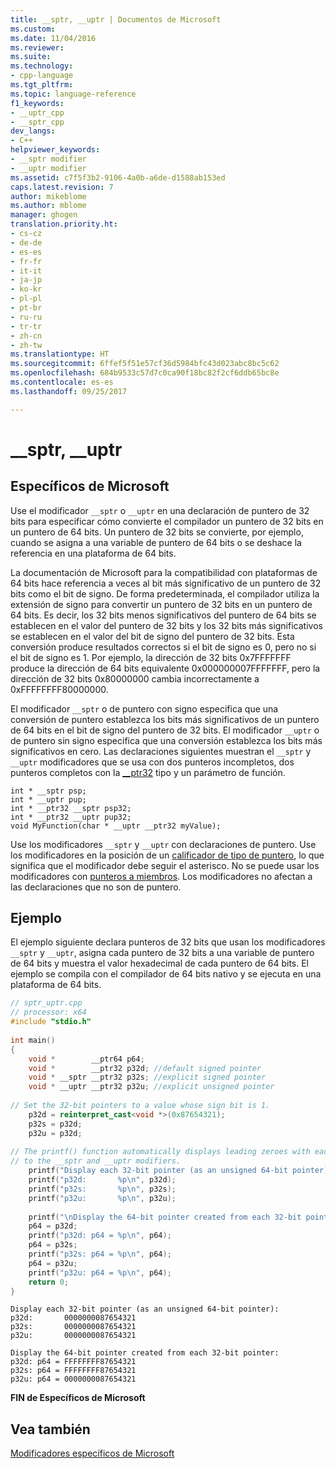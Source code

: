 ```yaml
---
title: __sptr, __uptr | Documentos de Microsoft
ms.custom: 
ms.date: 11/04/2016
ms.reviewer: 
ms.suite: 
ms.technology:
- cpp-language
ms.tgt_pltfrm: 
ms.topic: language-reference
f1_keywords:
- __uptr_cpp
- __sptr_cpp
dev_langs:
- C++
helpviewer_keywords:
- __sptr modifier
- __uptr modifier
ms.assetid: c7f5f3b2-9106-4a0b-a6de-d1588ab153ed
caps.latest.revision: 7
author: mikeblome
ms.author: mblome
manager: ghogen
translation.priority.ht:
- cs-cz
- de-de
- es-es
- fr-fr
- it-it
- ja-jp
- ko-kr
- pl-pl
- pt-br
- ru-ru
- tr-tr
- zh-cn
- zh-tw
ms.translationtype: HT
ms.sourcegitcommit: 6ffef5f51e57cf36d5984bfc43d023abc8bc5c62
ms.openlocfilehash: 684b9533c57d7c0ca90f18bc82f2cf6ddb65bc8e
ms.contentlocale: es-es
ms.lasthandoff: 09/25/2017

---
```

# <a name="sptr-uptr"></a>__sptr, __uptr
## <a name="microsoft-specific"></a>Específicos de Microsoft  
 Use el modificador `__sptr` o `__uptr` en una declaración de puntero de 32 bits para especificar cómo convierte el compilador un puntero de 32 bits en un puntero de 64 bits. Un puntero de 32 bits se convierte, por ejemplo, cuando se asigna a una variable de puntero de 64 bits o se deshace la referencia en una plataforma de 64 bits.  
  
 La documentación de Microsoft para la compatibilidad con plataformas de 64 bits hace referencia a veces al bit más significativo de un puntero de 32 bits como el bit de signo. De forma predeterminada, el compilador utiliza la extensión de signo para convertir un puntero de 32 bits en un puntero de 64 bits. Es decir, los 32 bits menos significativos del puntero de 64 bits se establecen en el valor del puntero de 32 bits y los 32 bits más significativos se establecen en el valor del bit de signo del puntero de 32 bits. Esta conversión produce resultados correctos si el bit de signo es 0, pero no si el bit de signo es 1. Por ejemplo, la dirección de 32 bits 0x7FFFFFFF produce la dirección de 64 bits equivalente 0x000000007FFFFFFF, pero la dirección de 32 bits 0x80000000 cambia incorrectamente a 0xFFFFFFFF80000000.  
  
 El modificador `__sptr` o de puntero con signo especifica que una conversión de puntero establezca los bits más significativos de un puntero de 64 bits en el bit de signo del puntero de 32 bits. El modificador `__uptr` o de puntero sin signo especifica que una conversión establezca los bits más significativos en cero. Las declaraciones siguientes muestran el `__sptr` y `__uptr` modificadores que se usa con dos punteros incompletos, dos punteros completos con la [__ptr32](../cpp/ptr32-ptr64.md) tipo y un parámetro de función.  
  
```  
int * __sptr psp;  
int * __uptr pup;  
int * __ptr32 __sptr psp32;  
int * __ptr32 __uptr pup32;  
void MyFunction(char * __uptr __ptr32 myValue);  
```  
  
 Use los modificadores `__sptr` y `__uptr` con declaraciones de puntero. Use los modificadores en la posición de un [calificador de tipo de puntero](../c-language/pointer-declarations.md), lo que significa que el modificador debe seguir el asterisco. No se puede usar los modificadores con [punteros a miembros](../cpp/pointers-to-members.md). Los modificadores no afectan a las declaraciones que no son de puntero.  
  
## <a name="example"></a>Ejemplo  
 El ejemplo siguiente declara punteros de 32 bits que usan los modificadores `__sptr` y `__uptr`, asigna cada puntero de 32 bits a una variable de puntero de 64 bits y muestra el valor hexadecimal de cada puntero de 64 bits. El ejemplo se compila con el compilador de 64 bits nativo y se ejecuta en una plataforma de 64 bits.  
  
```cpp  
// sptr_uptr.cpp  
// processor: x64  
#include "stdio.h"  
  
int main()  
{  
    void *        __ptr64 p64;  
    void *        __ptr32 p32d; //default signed pointer  
    void * __sptr __ptr32 p32s; //explicit signed pointer  
    void * __uptr __ptr32 p32u; //explicit unsigned pointer  
  
// Set the 32-bit pointers to a value whose sign bit is 1.  
    p32d = reinterpret_cast<void *>(0x87654321);  
    p32s = p32d;  
    p32u = p32d;  
  
// The printf() function automatically displays leading zeroes with each 32-bit pointer. These are unrelated   
// to the __sptr and __uptr modifiers.   
    printf("Display each 32-bit pointer (as an unsigned 64-bit pointer):\n");  
    printf("p32d:       %p\n", p32d);   
    printf("p32s:       %p\n", p32s);  
    printf("p32u:       %p\n", p32u);  
  
    printf("\nDisplay the 64-bit pointer created from each 32-bit pointer:\n");  
    p64 = p32d;   
    printf("p32d: p64 = %p\n", p64);  
    p64 = p32s;  
    printf("p32s: p64 = %p\n", p64);  
    p64 = p32u;  
    printf("p32u: p64 = %p\n", p64);  
    return 0;  
}  
```  
  
```Output  
Display each 32-bit pointer (as an unsigned 64-bit pointer):  
p32d:       0000000087654321  
p32s:       0000000087654321  
p32u:       0000000087654321  
  
Display the 64-bit pointer created from each 32-bit pointer:  
p32d: p64 = FFFFFFFF87654321  
p32s: p64 = FFFFFFFF87654321  
p32u: p64 = 0000000087654321  
```  
  
**FIN de Específicos de Microsoft**  
  
## <a name="see-also"></a>Vea también  
 [Modificadores específicos de Microsoft](../cpp/microsoft-specific-modifiers.md)
